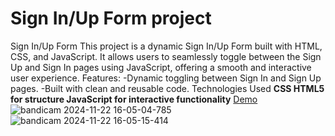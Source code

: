 # Sign In/Up Form project
Sign In/Up Form
This project is a dynamic Sign In/Up Form built with HTML, CSS, and JavaScript. It allows users to seamlessly toggle between the Sign Up and Sign In pages using JavaScript, offering a smooth and interactive user experience.
Features:
-Dynamic toggling between Sign In and Sign Up pages.
-Built with clean and reusable code.
Technologies Used
 **CSS
HTML5 for structure
JavaScript for interactive functionality**
[Demo](https://parniankarimian.github.io/Login-Form/)
![bandicam 2024-11-22 16-05-04-785](https://github.com/user-attachments/assets/c7d01408-56bd-4fc0-b548-d04dbf427313)
![bandicam 2024-11-22 16-05-15-414](https://github.com/user-attachments/assets/6402977e-9f2f-4c94-a8b7-612dc0382ec5)
